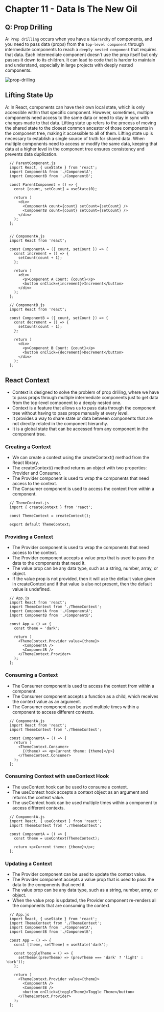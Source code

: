 # Chapter 11 - Data Is The New Oil

## Q: Prop Drilling

A: `Prop drilling` occurs when you have a `hierarchy` of components, and you need to pass data (props) from the `top-level component` through intermediate components to reach a `deeply nested component` that requires that data. Each intermediate component doesn't use the prop itself but only passes it down to its children. It can lead to code that is harder to maintain and understand, especially in large projects with deeply nested components.

![prop-drilling](https://blog.logrocket.com/wp-content/uploads/2021/10/react-prop-drilling-dashboard-example.png)

## Lifting State Up

A: In React, components can have their own local state, which is only accessible within that specific component. However, sometimes, multiple components need access to the same data or need to stay in sync with changes made to that data. Lifting state up refers to the process of moving the shared state to the closest common ancestor of those components in the component tree, making it accessible to all of them.
Lifting state up is necessary to establish a single source of truth for shared data. When multiple components need to access or modify the same data, keeping that data at a higher level in the component tree ensures consistency and prevents data duplication.

```JSX
  // ParentComponent.js
  import React, { useState } from 'react';
  import ComponentA from './ComponentA';
  import ComponentB from './ComponentB';

  const ParentComponent = () => {
    const [count, setCount] = useState(0);

    return (
      <div>
        <ComponentA count={count} setCount={setCount} />
        <ComponentB count={count} setCount={setCount} />
      </div>
    );
  };


  // ComponentA.js
  import React from 'react';

  const ComponentA = ({ count, setCount }) => {
    const increment = () => {
      setCount(count + 1);
    };

    return (
      <div>
        <p>Component A Count: {count}</p>
        <button onClick={increment}>Increment</button>
      </div>
    );
  };

  // ComponentB.js
  import React from 'react';

  const ComponentB = ({ count, setCount }) => {
    const decrement = () => {
      setCount(count - 1);
    };

    return (
      <div>
        <p>Component B Count: {count}</p>
        <button onClick={decrement}>Decrement</button>
      </div>
    );
  };
```

## React Context

- Context is designed to solve the problem of prop drilling, where we have to pass props through multiple intermediate components just to get data from the top-level component to a deeply nested one.
- Context is a feature that allows us to pass data through the component tree without having to pass props manually at every level.
- It provides a way to share state or data between components that are not directly related in the component hierarchy.
- It is a global state that can be accessed from any component in the component tree.

### Creating a Context

- We can create a context using the createContext() method from the React library.
- The createContext() method returns an object with two properties: Provider and Consumer.
- The Provider component is used to wrap the components that need access to the context.
- The Consumer component is used to access the context from within a component.

```JSX
  // ThemeContext.js
  import { createContext } from 'react';

  const ThemeContext = createContext();

  export default ThemeContext;
```

### Providing a Context

- The Provider component is used to wrap the components that need access to the context.
- The Provider component accepts a value prop that is used to pass the data to the components that need it.
- The value prop can be any data type, such as a string, number, array, or object.
- If the value prop is not provided, then it will use the default value given in createContext and if that value is also not present, then the default value is undefined.

```JSX
  // App.js
  import React from 'react';
  import ThemeContext from './ThemeContext';
  import ComponentA from './ComponentA';
  import ComponentB from './ComponentB';

  const App = () => {
    const theme = 'dark';

    return (
      <ThemeContext.Provider value={theme}>
        <ComponentA />
        <ComponentB />
      </ThemeContext.Provider>
    );
  };
```

### Consuming a Context

- The Consumer component is used to access the context from within a component.
- The Consumer component accepts a function as a child, which receives the context value as an argument.
- The Consumer component can be used multiple times within a component to access different contexts.

```JSX
  // ComponentA.js
  import React from 'react';
  import ThemeContext from './ThemeContext';

  const ComponentA = () => {
    return (
      <ThemeContext.Consumer>
        {(theme) => <p>Current theme: {theme}</p>}
      </ThemeContext.Consumer>
    );
  };
```

### Consuming Context with useContext Hook

- The useContext hook can be used to consume a context.
- The useContext hook accepts a context object as an argument and returns the context value.
- The useContext hook can be used multiple times within a component to access different contexts.

```JSX
  // ComponentA.js
  import React, { useContext } from 'react';
  import ThemeContext from './ThemeContext';

  const ComponentA = () => {
    const theme = useContext(ThemeContext);

    return <p>Current theme: {theme}</p>;
  };
```

### Updating a Context

- The Provider component can be used to update the context value.
- The Provider component accepts a value prop that is used to pass the data to the components that need it.
- The value prop can be any data type, such as a string, number, array, or object.
- When the value prop is updated, the Provider component re-renders all the components that are consuming the context.

```JSX
  // App.js
  import React, { useState } from 'react';
  import ThemeContext from './ThemeContext';
  import ComponentA from './ComponentA';
  import ComponentB from './ComponentB';

  const App = () => {
    const [theme, setTheme] = useState('dark');

    const toggleTheme = () => {
      setTheme((prevTheme) => (prevTheme === 'dark' ? 'light' : 'dark'));
    };

    return (
      <ThemeContext.Provider value={theme}>
        <ComponentA />
        <ComponentB />
        <button onClick={toggleTheme}>Toggle Theme</button>
      </ThemeContext.Provider>
    );
  };
```
